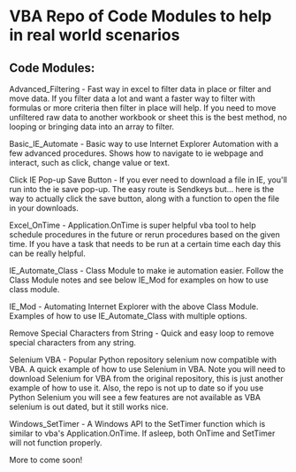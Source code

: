 # VBA Repo of Code Modules to help in real world scenarios

## Code Modules:

Advanced_Filtering - Fast way in excel to filter data in place or filter and move data. If you filter data a lot and want a faster way to filter with formulas or more criteria then filter in place will help. If you need to move unfiltered raw data to another workbook or sheet this is the best method, no looping or bringing data into an array to filter. 

Basic_IE_Automate - Basic way to use Internet Explorer Automation with a few advanced procedures. Shows how to navigate to ie webpage and interact, such as click, change value or text. 

Click IE Pop-up Save Button - If you ever need to download a file in IE, you'll run into the ie save pop-up. The easy route is Sendkeys but... here is the way to actually click the save button, along with a function to open the file in your downloads.

Excel_OnTime - Application.OnTime is super helpful vba tool to help schedule procedures in the future or rerun procedures based on the given time. 
If you have a task that needs to be run at a certain time each day this can be really helpful. 

IE_Automate_Class - Class Module to make ie automation easier. Follow the Class Module notes and see below IE_Mod for examples on how to use class module.

IE_Mod - Automating Internet Explorer with the above Class Module. Examples of how to use IE_Automate_Class with multiple options.

Remove Special Characters from String - Quick and easy loop to remove special characters from any string.

Selenium VBA - Popular Python repository selenium now compatible with VBA. A quick example of how to use Selenium in VBA. Note you will need to download Selenium for VBA from the original repository, this is just another example of how to use it. Also, the repo is not up to date so if you use Python Selenium you will see a few features are not available as VBA selenium is out dated, but it still works nice.

Windows_SetTimer - A Windows API to the SetTimer function which is similar to vba's Application.OnTime. If asleep, both OnTime and SetTimer will not function properly. 

More to come soon!
